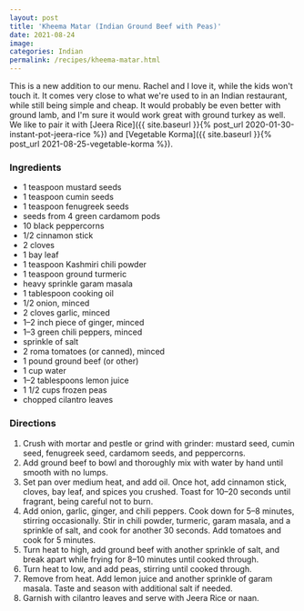 ```yaml
---
layout: post
title: 'Kheema Matar (Indian Ground Beef with Peas)'
date: 2021-08-24
image:
categories: Indian
permalink: /recipes/kheema-matar.html
---
```


This is a new addition to our menu. Rachel and I love it, while the kids won't touch it. It comes very close to what we're used to in an Indian restaurant, while still being simple and cheap. It would probably be even better with ground lamb, and I'm sure it would work great with ground turkey as well. We like to pair it with [Jeera Rice]({{ site.baseurl }}{% post_url 2020-01-30-instant-pot-jeera-rice %}) and [Vegetable Korma]({{ site.baseurl }}{% post_url 2021-08-25-vegetable-korma %}).

### Ingredients

- 1 teaspoon mustard seeds
- 1 teaspoon cumin seeds
- 1 teaspoon fenugreek seeds
- seeds from 4 green cardamom pods
- 10 black peppercorns
- 1/2 cinnamon stick
- 2 cloves
- 1 bay leaf
- 1 teaspoon Kashmiri chili powder
- 1 teaspoon ground turmeric
- heavy sprinkle garam masala
- 1 tablespoon cooking oil
- 1/2 onion, minced
- 2 cloves garlic, minced
- 1–2 inch piece of ginger, minced
- 1–3 green chili peppers, minced
- sprinkle of salt
- 2 roma tomatoes (or canned), minced
- 1 pound ground beef (or other)
- 1 cup water
- 1–2 tablespoons lemon juice
- 1 1/2 cups frozen peas
- chopped cilantro leaves

### Directions

1. Crush with mortar and pestle or grind with grinder: mustard seed, cumin seed, fenugreek seed, cardamom seeds, and peppercorns.
2. Add ground beef to bowl and thoroughly mix with water by hand until smooth with no lumps.
3. Set pan over medium heat, and add oil. Once hot, add cinnamon stick, cloves, bay leaf, and spices you crushed. Toast for 10–20 seconds until fragrant, being careful not to burn.
4. Add onion, garlic, ginger, and chili peppers. Cook down for 5–8 minutes, stirring occasionally. Stir in chili powder, turmeric, garam masala, and a sprinkle of salt, and cook for another 30 seconds. Add tomatoes and cook for 5 minutes.
5. Turn heat to high, add ground beef with another sprinkle of salt, and break apart while frying for 8–10 minutes until cooked through.
6. Turn heat to low, and add peas, stirring until cooked through.
7. Remove from heat. Add lemon juice and another sprinkle of garam masala. Taste and season with additional salt if needed.
8. Garnish with cilantro leaves and serve with Jeera Rice or naan.
